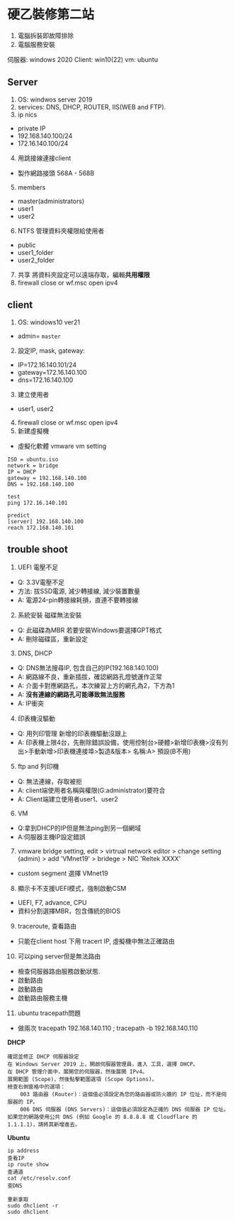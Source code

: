 # 硬乙裝修第二站
1. 電腦拆裝即故障排除
2. 電腦服務安裝

伺服器: windows 2020
Client: win10(22)
vm: ubuntu


## Server
1. OS: windwos server 2019
2. services: DNS, DHCP, ROUTER, IIS(WEB and FTP).
3. ip nics
- private IP
- 192.168.140.100/24
- 172.16.140.100/24
4. 用跳接線連接client
- 製作網路接頭 568A - 568B
5. members
- master(administrators)
- user1
- user2
6. NTFS
管理資料夾權限給使用者
- public
- user1_folder
- user2_folder
7. 共享
將資料夾設定可以遠端存取，編輯**共用權限**
8. firewall
close or wf.msc
open ipv4


## client
1. OS: windows10 ver21
- admin= `master`
2. 設定IP, mask, gateway: 
- IP=172.16.140.101/24
- gateway=172.16.140.100
- dns=172.16.140.100
3. 建立使用者
- user1, user2
4. firewall
close or wf.msc
open ipv4
5. 新建虛擬機
- 虛擬化軟體 vmware
vm setting
```
ISO = ubuntu.iso
network = bridge
IP = DHCP
gateway = 192.168.140.100
DNS = 192.168.140.100

test
ping 172.16.140.101

predict
[server] 192.168.140.100
reach 172.168.140.101
```
 
 

## trouble shoot
1. UEFI 電壓不足
- Q: 3.3V電壓不足
- 方法: 拔SSD電源, 減少轉接線, 減少裝置數量
- A: 電源24-pin轉接線耗損，直連不要轉接線

2. 系統安裝 磁碟無法安裝
- Q: 此磁碟為MBR 若要安裝Windows要選擇GPT格式
- A: 刪除磁碟區，重新設定

3. DNS, DHCP
- Q: DNS無法搜尋IP, 包含自己的IP(192.168.140.100)
- A: 網路線不良，重新插拔，確認網路孔燈號運作正常
- A: 介面卡對應網路孔，本次練習上方的網孔為2，下方為1
- A: **沒有連線的網路孔可能導致無法服務**
- A: IP衝突

4. 印表機沒驅動
- Q:  用列印管理 新增的印表機驅動沒跟上
- A: 印表機上限4台，先刪除錯誤設備，使用控制台>硬體>新增印表機>沒有列出>手動新增>印表機連接埠>製造&版本> 名稱:A> 預設(B不用)


5. ftp and 列印機
- Q: 無法連線，存取被拒
- A: client端使用者名稱與權限(G:administrator)要符合
- A: Client端建立使用者user1、user2

6. VM
- Q:拿到DHCP的IP但是無法ping到另一個網域
- A:伺服器主機IP設定錯誤

7. vmware bridge setting, edit > virtrual network editor > change setting (admin) > add 'VMnet19' > bridege > NIC 'Reltek XXXX'
 - custom segment 選擇 VMnet19
8. 顯示卡不支援UEFI模式，強制啟動CSM
- UEFI, F7, advance, CPU 
- 資料分割選擇MBR，包含傳統的BIOS
9. traceroute, 查看路由
- 只能在client host 下用 tracert IP, 虛擬機中無法正確路由
10. 可以ping server但是無法路由
- 檢查伺服器路由服務啟動狀態. 
- 啟動路由
- 啟動路由
- 啟動路由服務主機
11. ubuntu tracepath問題
- 做兩次 tracepath 192.168.140.110 ; tracepath -b 192.168.140.110



**DHCP**
```
確認並修正 DHCP 伺服器設定
在 Windows Server 2019 上，開啟伺服器管理員，進入 工具，選擇 DHCP。
在 DHCP 管理介面中，展開您的伺服器，然後展開 IPv4。
展開範圍 (Scope)，然後點擊範圍選項 (Scope Options)。
檢查右側窗格中的選項：
    003 路由器 (Router)：這個值必須設定為您的路由器或防火牆的 IP 位址，而不是伺服器的 IP。
    006 DNS 伺服器 (DNS Servers)：這個值必須設定為正確的 DNS 伺服器 IP 位址。如果您的網路使用公共 DNS (例如 Google 的 8.8.8.8 或 Cloudflare 的 1.1.1.1)，請將其新增進去。
```

**Ubuntu**
```
ip address
查看IP
ip route show
查通道
cat /etc/resolv.conf
查DNS

重新拿取
sudo dhclient -r
sudo dhclient
```

